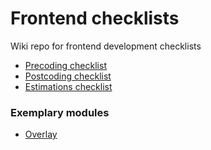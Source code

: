 # Frontend checklists
Wiki repo for frontend development checklists

- [Precoding checklist](precoding.md)
- [Postcoding checklist](postcoding.md)
- [Estimations checklist](estimations.md)

### Exemplary modules
- [Overlay](modules/overlay.md)
